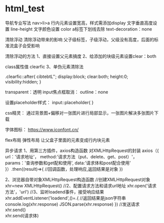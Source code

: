 # html_test
导航专业写法 nav>li>a
行内元素设置宽高，样式需添加display
文字垂直高度设置 line-height
文字颜色设置 color
a标签下划线去除 text-decoration：none

清除浮动
清除浮动带来的影响
父子级标签，子级浮动，父级没有高度，后面的标准流盒子会受影响


清除浮动的方法
1、直接设置父元素搞度
2、给添加的块级元素设置clear：both

class属性值 clearfic
3、单伪元素清除法

.clearfic::after{
cibtebtL'';
display:block;
clear:both;
height:0;
visibility:hidden;
}

transparent：透明
input焦点框取消：
outline：none

设置placeholder样式：
input::placeholder{
}

css精灵：
通过背景图+偏移对一张图片进行局部显示，一张图片解决多张图片下载

字体图标：
https://www.iconfont.cn/

flex布局  弹性布局
让父盒子里面的元素变成行内块元素



异步请求
1、用第三方插件，axios构造函数 对XMLHttpRequest的封装
axios（{
url：'请求地址'，
method:'请求方法（put、delete、get、post）'，
params：'查询参数和get配和使用',
data:'请求体和post配合使用'
}）.then((result)=>{
//回调函数，处理响应,返回结果是对象
})

2、浏览器自带对象XMLHttpRequest构造函数
//创建XMLHttpRequest对象
xhr=new XMLHttpRequest()
//2、配置请求方法和请求url地址
xhr.open('请求方法'，'url')
//3、监听loadend事件，接受响应结果
xhr.addEventListener('loadend',()=.{
//返回结果是json字符串
console.log(xhr.response)
JSON.parse(xhr.response)
})
//发送请求
xhr.send()  
xhr.send(请求体)

